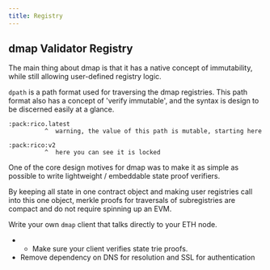 ```yaml
---
title: Registry
---
```


## dmap Validator Registry

The main thing about dmap is that it has a native concept of immutability, while still allowing
user-defined registry logic.

`dpath` is a path format used for traversing the dmap registries. This path format also has a
concept of 'verify immutable', and the syntax is design to be discerned easily at a glance.

```
:pack:rico.latest
          ^  warning, the value of this path is mutable, starting here

:pack:rico:v2
          ^  here you can see it is locked
```

One of the core design motives for dmap was to make it as simple as possible to write lightweight /
embeddable state proof verifiers.

By keeping all state in one contract object and making user registries call into this one object,
merkle proofs for traversals of subregistries are compact and do not require spinning up an EVM.

Write your own `dmap` client that talks directly to your ETH node.

- - Make sure your client verifies state trie proofs.
- Remove dependency on DNS for resolution and SSL for authentication

